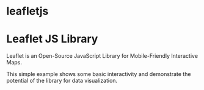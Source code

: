 # leafletjs
<h1>Leaflet JS Library</h1>
<p>Leaflet is an Open-Source JavaScript Library for Mobile-Friendly Interactive Maps.</p>
<p>This simple example shows some basic interactivity and demonstrate the potential of the library for data visualization.</p>
